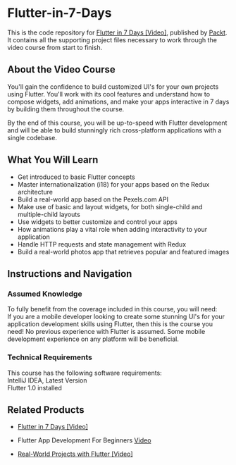 # Flutter-in-7-Days
This is the code repository for [Flutter in 7 Days [Video]](https://www.packtpub.com/application-development/flutter-7-days-video), published by [Packt](https://www.packtpub.com/?utm_source=github). It contains all the supporting project files necessary to work through the video course from start to finish.
## About the Video Course
You'll gain the confidence to build customized UI's for your own projects using Flutter. You'll work with its cool features and understand how to compose widgets, add animations, and make your apps interactive in 7 days by building them throughout the course.

By the end of this course, you will be up-to-speed with Flutter development and will be able to build stunningly rich cross-platform applications with a single codebase.

<H2>What You Will Learn</H2>
<DIV class=book-info-will-learn-text>
<UL>
<LI> Get introduced to basic Flutter concepts
<LI> Master internationalization (i18) for your apps based on the Redux architecture
<LI> Build a real-world app based on the Pexels.com API
<LI> Make use of basic and layout widgets, for both single-child and multiple-child layouts
<LI> Use widgets to better customize and control your apps
<LI> How animations play a vital role when adding interactivity to your application
<LI> Handle HTTP requests and state management with Redux
<LI> Build a real-world photos app that retrieves popular and featured images </UL></DIV>

## Instructions and Navigation
### Assumed Knowledge
To fully benefit from the coverage included in this course, you will need:<br/>
If you are a mobile developer looking to create some stunning UI's for your application development skills using Flutter, then this is the course you need! No previous experience with Flutter is assumed. Some mobile development experience on any platform will be beneficial.
### Technical Requirements
This course has the following software requirements:<br/>
IntelliJ IDEA, Latest Version <br/>
Flutter 1.0 installed




## Related Products
* [Flutter in 7 Days [Video]](https://www.packtpub.com/application-development/flutter-7-days-video)

* Flutter App Development For Beginners [Video](https://www.packtpub.com/application-development/flutter-app-development-beginners-video)

* [Real-World Projects with Flutter [Video]](https://www.packtpub.com/application-development/real-world-projects-flutter-video)
